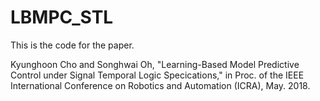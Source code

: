 LBMPC_STL
=============
This is the code for the paper.   

Kyunghoon Cho and Songhwai Oh, "Learning-Based Model Predictive Control under Signal Temporal Logic Specications," 
in Proc. of the IEEE International Conference on Robotics and Automation (ICRA), May. 2018.
